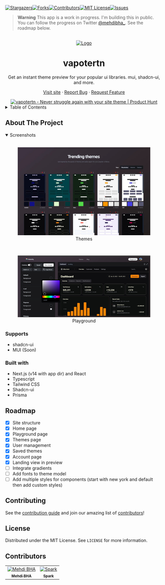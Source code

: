 [![Stargazers][stars-shield]][stars-url][![Forks][forks-shield]][forks-url][![Contributors][contributors-shield]][contributors-url][![MIT License][license-shield]][license-url][![Issues][issues-shield]][issues-url]

> **Warning**
> This app is a work in progress. I'm building this in public. You can follow the progress on Twitter [@mehdibha\_](https://twitter.com/mehdibha_).
> See the roadmap below.

<br/>
<div align="center">
  <a href="https://github.com/mehdibha/vapotertn">
    <img src="https://vapotertn.co/images/logo.png" alt="Logo" width="80" height="80">
  </a>
  <h1 align="center">vapotertn</h1>
  <p align="center">
    Get an instant theme preview for your popular ui libraries. mui, shadcn-ui, and more.
  </p>
  <p>
    
   <a href="https://vapotertn.co">Visit site</a>
    ·
    <a href="https://github.com/mehdibha/vapotertn/issues">Report Bug</a>
    ·
    <a href="https://github.com/mehdibha/vapotertn/issues">Request Feature</a>
  </p>
  <a href="https://www.producthunt.com/posts/vapotertn?utm_source=badge-featured&utm_medium=badge&utm_souce=badge-vapotertn" target="_blank"><img src="https://api.producthunt.com/widgets/embed-image/v1/featured.svg?post_id=434268&theme=light" alt="vapotertn - Never&#0032;struggle&#0032;again&#0032;with&#0032;your&#0032;site&#0032;theme | Product Hunt" style="width: 250px; height: 54px;" width="250" height="54" /></a>
</div>

<details>
  <summary>Table of Contents</summary>
  <ol>
    <li><a href="#about-the-project">About The Project</a>
      <ul>
        <li><a href="#features">Features</a></li>
        <li><a href="#built-with">Built With</a></li>
      </ul>
    </li>
    <li><a href="#getting-started">Getting Started</a></li>
    <li><a href="#roadmap">Roadmap</a></li>
    <li><a href="#sites-using-notionfolio">Sites using vapotertn</a></li>
    <li><a href="#contributing">Contributing</a></li>
    <li><a href="#license">License</a></li>
    <li><a href="#contributors">Contributors</a></li>
  </ol>
</details>

<!-- ABOUT THE PROJECT -->

## About The Project

<details open>
  <summary>Screenshots</summary>
  <br>
  <div align="center">
    <figure>
      <img src="/images/themes.jpg" alt="vapotertn themes" width="600">
      <div>
        <figcaption>Themes</figcaption>
      </div>
    </figure>
    <br>
    <figure>
      <img src="/images/playground.jpg" alt="vapotertn playground" width="600">
      <div>
        <figcaption>Playground</figcaption>
      </div>
    </figure>
  </div>
</details>

### Supports

- shadcn-ui
- MUI (Soon)

### Built with

- Next.js (v14 with app dir) and React
- Typescript
- Tailwind CSS
- Shadcn-ui
- Prisma

## Roadmap

- [x] Site structure
- [x] Home page
- [x] Playground page
- [x] Themes page
- [x] User management
- [x] Saved themes
- [x] Account page
- [x] Landing view in preview
- [ ] Integrate gradients
- [ ] Add fonts to theme model
- [ ] Add multiple styles for components (start with new york and default then add custom styles)

<!-- CONTRIBUTING -->

## Contributing

See the [contribution guide](CONTRIBUTING.md) and join our amazing list of [contributors](https://github.com/mehdibha/vapotertn/graphs/contributors)!

<!-- LICENSE -->

## License

Distributed under the MIT License. See `LICENSE` for more information.

## Contributors

<table><tr align="left">
  <td align="center"><a href="https://github.com/mehdibha"><img src="https://github.com/mehdibha.png" width="64px;"alt="Mehdi BHA"/><br/><sub><b>Mehdi BHA</b></sub></a></td>
  <td align="center"><a href="https://github.com/spa5k"><img src="https://github.com/spa5k.png" width="64px;"alt="Spark"/><br/><sub><b>Spark</b></sub></a></td>
</tr></table>

[contributors-shield]: https://img.shields.io/github/contributors/mehdibha/vapotertn.svg?style=for-the-badge
[contributors-url]: https://github.com/mehdibha/vapotertn/graphs/contributors
[forks-shield]: https://img.shields.io/github/forks/mehdibha/vapotertn.svg?style=for-the-badge
[forks-url]: https://github.com/mehdibha/vapotertn.svg/network/members
[stars-shield]: https://img.shields.io/github/stars/mehdibha/vapotertn.svg?style=for-the-badge
[stars-url]: https://github.com/mehdibha/vapotertn.svg/stargazers
[issues-shield]: https://img.shields.io/github/issues/mehdibha/vapotertn.svg?style=for-the-badge
[issues-url]: https://github.com/mehdibha/vapotertn.svg/issues
[license-shield]: https://img.shields.io/github/license/mehdibha/vapotertn.svg?style=for-the-badge
[license-url]: https://github.com/mehdibha/vapotertn.svg/blob/master/LICENSE.txt
